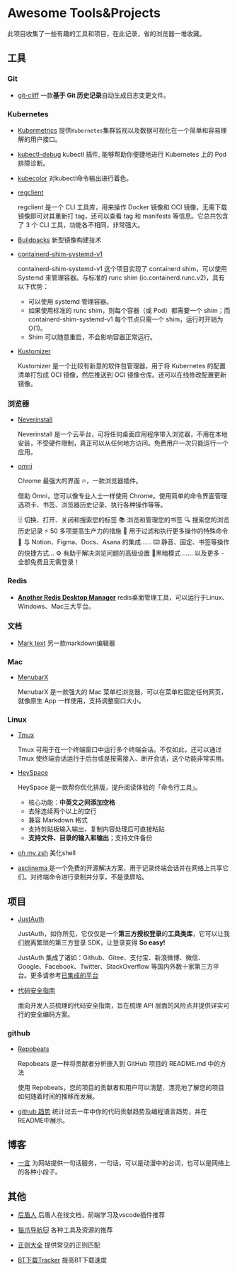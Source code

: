 # Awesome Tools&Projects

此项目收集了一些有趣的工具和项目，在此记录，省的浏览器一堆收藏。


## 工具

### Git

- [git-cliff](https://github.com/orhun/git-cliff)  一款**基于 Git 历史记录**自动生成日志变更文件。

### Kubernetes

- [Kubermetrics](https://github.com/oslabs-beta/kubermetrics)  提供`Kubernetes`集群监视以及数据可视化在一个简单和容易理解的用户接口。

- [kubectl-debug](https://github.com/aylei/kubectl-debug)  kubectl 插件, 能够帮助你便捷地进行 Kubernetes 上的 Pod 排障诊断。

- [kubecolor](https://github.com/dty1er/kubecolor)  对kubectl命令输出进行着色。

- [regclient](https://github.com/regclient/regclient)

  regclient 是一个 CLI 工具库，用来操作 Docker 镜像和 OCI 镜像，无需下载镜像即可对其重新打 tag，还可以查看 tag 和 manifests 等信息。它总共包含了 3 个 CLI 工具，功能各不相同，非常强大。

- [Buildpacks](https://buildpacks.io/)  新型镜像构建技术

- [containerd-shim-systemd-v1](https://github.com/cpuguy83/containerd-shim-systemd-v1)

  containerd-shim-systemd-v1 这个项目实现了 containerd shim，可以使用 Systemd 来管理容器。与标准的 runc shim (io.containerd.runc.v2)，具有以下优势：

  - 可以使用 systemd 管理容器。
  - 如果使用标准的 runc shim，则每个容器（或 Pod）都需要一个 shim；而 containerd-shim-systemd-v1 每个节点只需一个 shim，运行时开销为 O(1)。
  - Shim 可以随意重启，不会影响容器正常运行。

- [Kustomizer](https://github.com/stefanprodan/kustomizer)

  Kustomizer 是一个比较有新意的软件包管理器，用于将 Kubernetes 的配置清单打包成 OCI 镜像，然后推送到 OCI 镜像仓库。还可以在线修改配置更新镜像。




### 浏览器

- [Neverinstall](https://neverinstall.com/)

  Neverinstall 是一个云平台，可将任何桌面应用程序带入浏览器，不用在本地安装，不受硬件限制，真正可以从任何地方访问。免费用户一次只能运行一个应用。

- [omni](https://github.com/alyssaxuu/omni)

  Chrome 最强大的界面 🔥，一款浏览器插件。

  借助 Omni，您可以像专业人士一样使用 Chrome。使用简单的命令界面管理选项卡、书签、浏览器历史记录、执行各种操作等等。
  
  🗄 切换、打开、关闭和搜索您的标签
  📚 浏览和管理您的书签
  🔍 搜索您的浏览历史记录
  ⚡️ 50 多项提高生产力的措施
  🔮 用于过滤和执行更多操作的特殊命令
  🧩 与 Notion、Figma、Docs、Asana 的集成......
  ⌨️ 静音、固定、书签等操作的快捷方式...
  ⚙️ 有助于解决浏览问题的高级设置
  🌙黑暗模式
  ...... 以及更多 - 全部免费且无需登录！

### Redis

- [**Another Redis Desktop Manager**](https://gitee.com/qishibo/AnotherRedisDesktopManager)  redis桌面管理工具，可以运行于Linux、Windows、Mac三大平台。

### 文档

- [Mark text](https://github.com/marktext/marktext)  另一款markdown编辑器

### Mac

- [MenubarX](https://menubarx.app/)

  MenubarX 是一款强大的 Mac 菜单栏浏览器，可以在菜单栏固定任何网页，就像原生 App 一样使用，支持调整窗口大小。

### Linux

- [Tmux](https://github.com/tmux/tmux)

  Tmux 可用于在一个终端窗口中运行多个终端会话。不仅如此，还可以通过 Tmux 使终端会话运行于后台或是按需接入、断开会话，这个功能非常实用。

- [HeySpace](https://github.com/louisun/HeySpace)

  HeySpace 是一款帮你优化排版，提升阅读体验的「命令行工具」。

  - 核心功能：**中英文之间添加空格**
  - 去除连续两个以上的空行
  - 兼容 Markdown 格式
  - 支持剪贴板输入输出，复制内容处理后可直接粘贴
  - **支持文件、目录的输入和输出**；支持文件备份

- [oh my zsh](https://github.com/ohmyzsh/ohmyzsh)  美化shell

- [asciinema ](https://asciinema.org/)  是一个免费的开源解决方案，用于记录终端会话并在网络上共享它们。对终端命令进行录制并分享，不是录屏哈。


## 项目

- [JustAuth](https://github.com/justauth/JustAuth)

  JustAuth，如你所见，它仅仅是一个**第三方授权登录**的**工具类库**，它可以让我们脱离繁琐的第三方登录 SDK，让登录变得 **So easy!**

  JustAuth 集成了诸如：Github、Gitee、支付宝、新浪微博、微信、Google、Facebook、Twitter、StackOverflow 等国内外数十家第三方平台。更多请参考[已集成的平台](https://justauth.wiki/)

- [代码安全指南](https://github.com/Tencent/secguide)

  面向开发人员梳理的代码安全指南，旨在梳理 API 层面的风险点并提供详实可行的安全编码方案。

### github

- [Repobeats](https://repobeats.axiom.co/)

  Repobeats 是一种将贡献者分析嵌入到 GitHub 项目的 README.md 中的方法

  使用 Repobeats，您的项目的贡献者和用户可以清楚、漂亮地了解您的项目如何随着时间的推移而发展。

- [github 趋势](https://www.githubtrends.io)  统计过去一年中你的代码贡献趋势及编程语言趋势，并在README中展示。

## 博客

- [一言](https://hitokoto.cn/#)  为网站提供一句话服务，一句话，可以是动漫中的台词，也可以是网络上的各种小段子。

## 其他

- [后盾人](https://doc.houdunren.com/)  后盾人在线文档，前端学习及vscode插件推荐
- [猫爪导航🐱](https://v2fy.com/)  各种工具及资源的推荐
- [正则大全](https://any86.github.io/any-rule/)  提供常见的正则匹配

- [BT下载Tracker](https://trackerslist.com/#/zh)  提高BT下载速度

